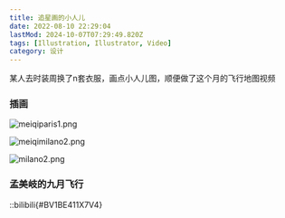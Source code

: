 ```yaml
---
title: 追星画的小人儿
date: 2022-08-10 22:29:04
lastMod: 2024-10-07T07:29:49.820Z
tags: [Illustration, Illustrator, Video]
category: 设计
---
```


某人去时装周换了n套衣服，画点小人儿图，顺便做了这个月的飞行地图视频

### 插画

![meiqiparis1.png](https://s2.loli.net/2024/10/07/b5Pyrft2emKuGAF.png)

![meiqimilano2.png](https://s2.loli.net/2024/10/07/esZ46uVmWFzIYp1.png)

![milano2.png](https://s2.loli.net/2024/10/07/kdsmAuwWLr8P9Oy.png)

### 孟美岐的九月飞行

::bilibili{#BV1BE411X7V4}
